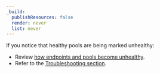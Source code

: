 ```yaml
---
_build:
  publishResources: false
  render: never
  list: never
---
```


If you notice that healthy pools are being marked unhealthy:

- Review [how endpoints and pools become unhealthy](/load-balancing/understand-basics/health-details/).
- Refer to the [Troubleshooting section](/load-balancing/troubleshooting/).